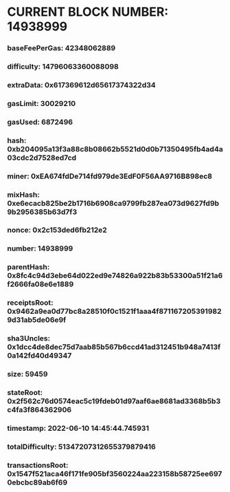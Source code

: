 # CURRENT BLOCK NUMBER: 14938999

### baseFeePerGas: 42348062889
### difficulty: 14796063360088098
### extraData: 0x617369612d65617374322d34
### gasLimit: 30029210
### gasUsed: 6872496
### hash: 0xb204095a13f3a88c8b08662b5521d0d0b71350495fb4ad4a03cdc2d7528ed7cd
### miner: 0xEA674fdDe714fd979de3EdF0F56AA9716B898ec8
### mixHash: 0xe6ecacb825be2b1716b6908ca9799fb287ea073d9627fd9b9b2956385b63d7f3
### nonce: 0x2c153ded6fb212e2
### number: 14938999
### parentHash: 0x8fc4c94d3ebe64d022ed9e74826a922b83b53300a51f21a6f2666fa08e6e1889
### receiptsRoot: 0x9462a9ea0d77bc8a28510f0c1521f1aaa4f8711672053919829d31ab5de06e9f
### sha3Uncles: 0x1dcc4de8dec75d7aab85b567b6ccd41ad312451b948a7413f0a142fd40d49347
### size: 59459
### stateRoot: 0x2f562c76d0574eac5c19fdeb01d97aaf6ae8681ad3368b5b3c4fa3f864362906
### timestamp: 2022-06-10 14:45:44.745931
### totalDifficulty: 51347207312655379879416
### transactionsRoot: 0x1547f521aca46f171fe905bf3560224aa223158b58725ee6970ebcbc89ab6f69

